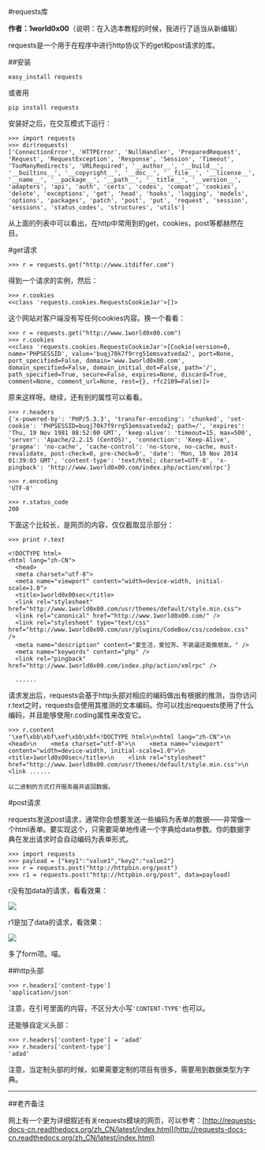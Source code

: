 #requests库

**作者：1world0x00**（说明：在入选本教程的时候，我进行了适当从新编辑）

requests是一个用于在程序中进行http协议下的get和post请求的库。

##安装

    easy_install requests

或者用

    pip install requests

安装好之后，在交互模式下运行：

    >>> import requests
    >>> dir(requests)
    ['ConnectionError', 'HTTPError', 'NullHandler', 'PreparedRequest', 'Request', 'RequestException', 'Response', 'Session', 'Timeout', 'TooManyRedirects', 'URLRequired', '__author__', '__build__', '__builtins__', '__copyright__', '__doc__', '__file__', '__license__', '__name__', '__package__', '__path__', '__title__', '__version__', 'adapters', 'api', 'auth', 'certs', 'codes', 'compat', 'cookies', 'delete', 'exceptions', 'get', 'head', 'hooks', 'logging', 'models', 'options', 'packages', 'patch', 'post', 'put', 'request', 'session', 'sessions', 'status_codes', 'structures', 'utils']

从上面的列表中可以看出，在http中常用到的get，cookies，post等都赫然在目。

#get请求

    >>> r = requests.get("http://www.itdiffer.com")
    
得到一个请求的实例，然后：

    >>> r.cookies
    <<class 'requests.cookies.RequestsCookieJar'>[]>

这个网站对客户端没有写任何cookies内容。换一个看看：

    >>> r = requests.get("http://www.1world0x00.com")
    >>> r.cookies
    <<class 'requests.cookies.RequestsCookieJar'>[Cookie(version=0, name='PHPSESSID', value='buqj70k7f9rrg51emsvatveda2', port=None, port_specified=False, domain='www.1world0x00.com', domain_specified=False, domain_initial_dot=False, path='/', path_specified=True, secure=False, expires=None, discard=True, comment=None, comment_url=None, rest={}, rfc2109=False)]>

原来这样呀。继续，还有别的属性可以看看。

    >>> r.headers
    {'x-powered-by': 'PHP/5.3.3', 'transfer-encoding': 'chunked', 'set-cookie': 'PHPSESSID=buqj70k7f9rrg51emsvatveda2; path=/', 'expires': 'Thu, 19 Nov 1981 08:52:00 GMT', 'keep-alive': 'timeout=15, max=500', 'server': 'Apache/2.2.15 (CentOS)', 'connection': 'Keep-Alive', 'pragma': 'no-cache', 'cache-control': 'no-store, no-cache, must-revalidate, post-check=0, pre-check=0', 'date': 'Mon, 10 Nov 2014 01:39:03 GMT', 'content-type': 'text/html; charset=UTF-8', 'x-pingback': 'http://www.1world0x00.com/index.php/action/xmlrpc'}
     
    >>> r.encoding
    'UTF-8'
    
    >>> r.status_code
    200

下面这个比较长，是网页的内容，仅仅截取显示部分：

    >>> print r.text

    <!DOCTYPE html>
    <html lang="zh-CN">
      <head>
      <meta charset="utf-8">
      <meta name="viewport" content="width=device-width, initial-scale=1.0">
      <title>1world0x00sec</title>
      <link rel="stylesheet" href="http://www.1world0x00.com/usr/themes/default/style.min.css">
      <link rel="canonical" href="http://www.1world0x00.com/" />
      <link rel="stylesheet" type="text/css" href="http://www.1world0x00.com/usr/plugins/CodeBox/css/codebox.css" />
      <meta name="description" content="爱生活，爱拉芳。不装逼还能做朋友。" />
      <meta name="keywords" content="php" />
      <link rel="pingback" href="http://www.1world0x00.com/index.php/action/xmlrpc" />

      ......

请求发出后，requests会基于http头部对相应的编码做出有根据的推测，当你访问r.text之时，requests会使用其推测的文本编码。你可以找出requests使用了什么编码，并且能够使用r.coding属性来改变它。

    >>> r.content
    '\xef\xbb\xbf\xef\xbb\xbf<!DOCTYPE html>\n<html lang="zh-CN">\n  <head>\n    <meta charset="utf-8">\n    <meta name="viewport" content="width=device-width, initial-scale=1.0">\n    <title>1world0x00sec</title>\n    <link rel="stylesheet" href="http://www.1world0x00.com/usr/themes/default/style.min.css">\n            <link ......

    以二进制的方式打开服务器并返回数据。

#post请求

requests发送post请求，通常你会想要发送一些编码为表单的数据——非常像一个html表单。要实现这个，只需要简单地传递一个字典给data参数。你的数据字典在发出请求时会自动编码为表单形式。

    >>> import requests
    >>> payload = {"key1":"value1","key2":"value2"}
    >>> r = requests.post("http://httpbin.org/post")
    >>> r1 = requests.post("http://httpbin.org/post", data=payload)

r没有加data的请求，看看效果：

![](http://wxpictures.qiniudn.com/requets-post1.jpg)

r1是加了data的请求，看效果：

![](http://wxpictures.qiniudn.com/requets-post2.jpg)

多了form项。喵。

##http头部

    >>> r.headers['content-type']
    'application/json'

注意，在引号里面的内容，不区分大小写`'CONTENT-TYPE'`也可以。

还能够自定义头部：

    >>> r.headers['content-type'] = 'adad'
    >>> r.headers['content-type']
    'adad'

注意，当定制头部的时候，如果需要定制的项目有很多，需要用到数据类型为字典。

------

##老齐备注

网上有一个更为详细叙述有关requests模块的网页，可以参考：[http://requests-docs-cn.readthedocs.org/zh_CN/latest/index.html](http://requests-docs-cn.readthedocs.org/zh_CN/latest/index.html)
